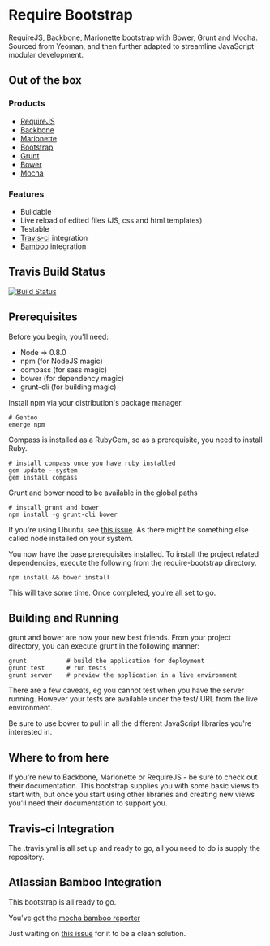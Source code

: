 # Require Bootstrap

RequireJS, Backbone, Marionette bootstrap with Bower, Grunt and Mocha. Sourced from Yeoman, and then further adapted to streamline JavaScript modular development.

## Out of the box

### Products
* [RequireJS](http://requirejs.org)
* [Backbone](http://backbonejs.org)
* [Marionette](http://marionettejs.com)
* [Bootstrap](http://twitter.github.com/bootstrap/)
* [Grunt](http://gruntjs.com)
* [Bower](http://bower.io)
* [Mocha](http://visionmedia.github.io/mocha/)

### Features
* Buildable
* Live reload of edited files (JS, css and html templates)
* Testable
* [Travis-ci](http://travis-ci.org) integration
* [Bamboo](http://www.atlassian.com/software/bamboo/) integration

## Travis Build Status

[![Build Status](https://travis-ci.org/rhubarbselleven/require-bootstrap.png)](https://travis-ci.org/rhubarbselleven/require-bootstrap)

## Prerequisites
Before you begin, you'll need:

* Node => 0.8.0
* npm (for NodeJS magic)
* compass (for sass magic)
* bower (for dependency magic)
* grunt-cli (for building magic)

Install npm via your distribution's package manager.

    # Gentoo
    emerge npm

Compass is installed as a RubyGem, so as a prerequisite, you need to install Ruby.

    # install compass once you have ruby installed
    gem update --system
    gem install compass

Grunt and bower need to be available in the global paths

    # install grunt and bower
    npm install -g grunt-cli bower

If you're using Ubuntu, see [this issue](https://github.com/bower/bower/issues/201). As there might be something else called node installed on your system.

You now have the base prerequisites installed. To install the project related dependencies, execute the following from the require-bootstrap directory.

    npm install && bower install

This will take some time. Once completed, you're all set to go.

## Building and Running

grunt and bower are now your new best friends. From your project directory, you can execute grunt in the following manner:

    grunt           # build the application for deployment
    grunt test      # run tests
    grunt server    # preview the application in a live environment

There are a few caveats, eg you cannot test when you have the server running. However your tests are available under the test/ URL from the live environment.

Be sure to use bower to pull in all the different JavaScript libraries you're interested in.

## Where to from here

If you're new to Backbone, Marionette or RequireJS - be sure to check out their documentation. This bootstrap supplies you with some basic
views to start with, but once you start using other libraries and creating new views you'll need their documentation to support you.

## Travis-ci Integration

The .travis.yml is all set up and ready to go, all you need to do is supply the repository.

## Atlassian Bamboo Integration

This bootstrap is all ready to go.

You've got the [mocha bamboo reporter](https://github.com/issacg/mocha-bamboo)

Just waiting on [this issue](https://bitbucket.org/atlassian/bamboo-nodejs-plugin/issue/4/rebuild-request) for it to be a clean solution.


